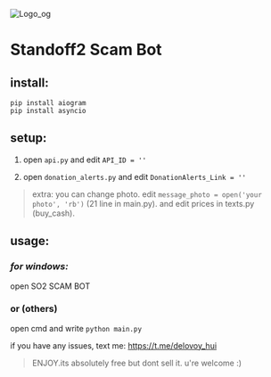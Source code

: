 ![Logo_og](https://user-images.githubusercontent.com/61238982/185759975-2bcb4b0d-9d40-43ab-a559-1dcf068bf6cd.jpg)

# Standoff2 Scam Bot
## install:
  ```
  pip install aiogram
  pip install asyncio
  ```
## setup:
1. open `api.py` and edit `API_ID = ''`

2. open `donation_alerts.py` and edit `DonationAlerts_Link = ''`

> extra: you can change photo. edit `message_photo = open('your photo', 'rb')` (21 line in main.py). and edit prices in texts.py (buy_cash).

## usage:
### *for windows:*
open SO2 SCAM BOT
### or (others)
open cmd and write `python main.py`

if you have any issues, text me: https://t.me/delovoy_hui

> ENJOY.its absolutely free but dont sell it. u're welcome :)
